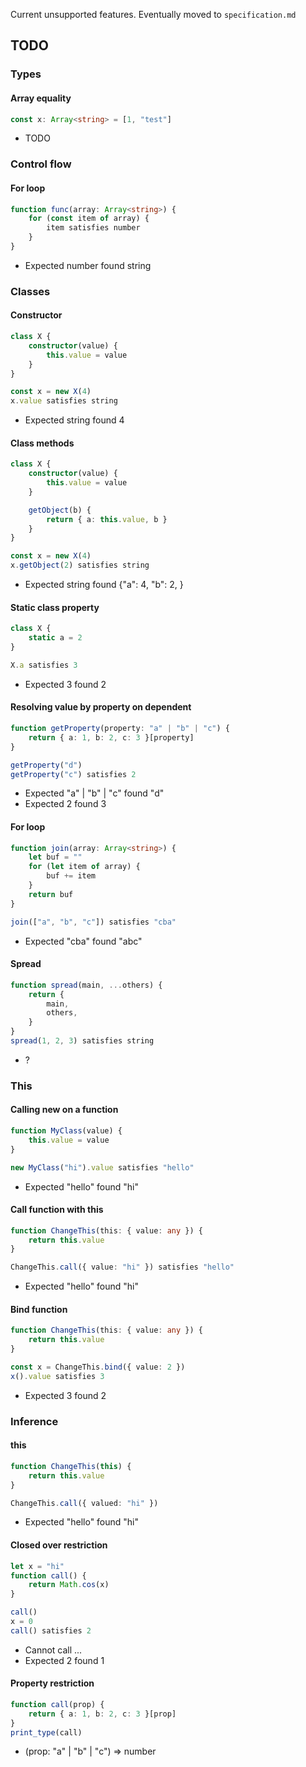 Current unsupported features. Eventually moved to `specification.md`

## TODO

### Types

#### Array equality

```ts
const x: Array<string> = [1, "test"]
```

- TODO

### Control flow

#### For loop

```ts
function func(array: Array<string>) {
	for (const item of array) {
		item satisfies number
	}
}
```

- Expected number found string

### Classes

#### Constructor

```ts
class X {
	constructor(value) {
		this.value = value
	}
}

const x = new X(4)
x.value satisfies string
```

- Expected string found 4

#### Class methods

```ts
class X {
	constructor(value) {
		this.value = value
	}

	getObject(b) {
		return { a: this.value, b }
	}
}

const x = new X(4)
x.getObject(2) satisfies string
```

- Expected string found {"a": 4, "b": 2, }

#### Static class property

```ts
class X {
	static a = 2
}

X.a satisfies 3
```

- Expected 3 found 2

#### Resolving value by property on dependent

```ts
function getProperty(property: "a" | "b" | "c") {
	return { a: 1, b: 2, c: 3 }[property]
}

getProperty("d")
getProperty("c") satisfies 2
```

- Expected "a" | "b" | "c" found "d"
- Expected 2 found 3

#### For loop

```ts
function join(array: Array<string>) {
	let buf = ""
	for (let item of array) {
		buf += item
	}
	return buf
}

join(["a", "b", "c"]) satisfies "cba"
```

- Expected "cba" found "abc"

#### Spread

```ts
function spread(main, ...others) {
	return {
		main,
		others,
	}
}
spread(1, 2, 3) satisfies string
```

- ?

### This

#### Calling new on a function

```ts
function MyClass(value) {
	this.value = value
}

new MyClass("hi").value satisfies "hello"
```

- Expected "hello" found "hi"

#### Call function with this

```ts
function ChangeThis(this: { value: any }) {
	return this.value
}

ChangeThis.call({ value: "hi" }) satisfies "hello"
```

- Expected "hello" found "hi"

#### Bind function

```ts
function ChangeThis(this: { value: any }) {
	return this.value
}

const x = ChangeThis.bind({ value: 2 })
x().value satisfies 3
```

- Expected 3 found 2

### Inference

#### this

```ts
function ChangeThis(this) {
	return this.value
}

ChangeThis.call({ valued: "hi" })
```

- Expected "hello" found "hi"

#### Closed over restriction

```ts
let x = "hi"
function call() {
	return Math.cos(x)
}

call()
x = 0
call() satisfies 2
```

- Cannot call ...
- Expected 2 found 1

#### Property restriction

```ts
function call(prop) {
	return { a: 1, b: 2, c: 3 }[prop]
}
print_type(call)
```

- (prop: "a" | "b" | "c") => number
